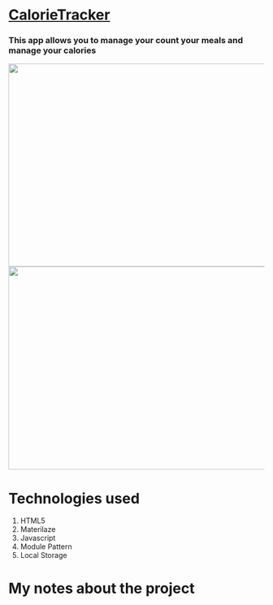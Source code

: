 # [CalorieTracker](https://calorietracker.netlify.com//)

### This app allows you to manage your count your meals and manage your calories
<p align="center">
<img src="https://user-images.githubusercontent.com/38442554/60380494-788f2980-99fb-11e9-83ba-4e748a62a9f7.PNG" width="730px" height="400px">

<img src="https://user-images.githubusercontent.com/38442554/60380505-a70d0480-99fb-11e9-90d8-4745e516195e.PNG" width="730px" height="400px">
</p>

# Technologies used
1. HTML5
2. Materilaze
3. Javascript
4. Module Pattern
5. Local Storage


# My notes about the project

